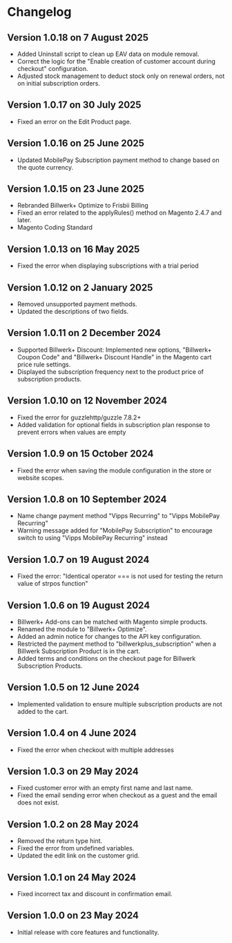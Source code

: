 # Changelog
## Version 1.0.18 on 7 August 2025
- Added Uninstall script to clean up EAV data on module removal.
- Correct the logic for the "Enable creation of customer account during checkout" configuration.
- Adjusted stock management to deduct stock only on renewal orders, not on initial subscription orders.

## Version 1.0.17 on 30 July 2025
- Fixed an error on the Edit Product page.

## Version 1.0.16 on 25 June 2025
- Updated MobilePay Subscription payment method to change based on the quote currency.

## Version 1.0.15 on 23 June 2025
- Rebranded Billwerk+ Optimize to Frisbii Billing
- Fixed an error related to the applyRules() method on Magento 2.4.7 and later.
- Magento Coding Standard

## Version 1.0.13 on 16 May 2025
- Fixed the error when displaying subscriptions with a trial period

## Version 1.0.12 on 2 January 2025
- Removed unsupported payment methods.
- Updated the descriptions of two fields.

## Version 1.0.11 on 2 December 2024
- Supported Billwerk+ Discount: Implemented new options, "Billwerk+ Coupon Code" and "Billwerk+ Discount Handle" in the Magento cart price rule settings.
- Displayed the subscription frequency next to the product price of subscription products.

## Version 1.0.10 on 12 November 2024
- Fixed the error for guzzlehttp/guzzle 7.8.2+
- Added validation for optional fields in subscription plan response to prevent errors when values are empty

## Version 1.0.9 on 15 October 2024
- Fixed the error when saving the module configuration in the store or website scopes.

## Version 1.0.8 on 10 September 2024
- Name change payment method "Vipps Recurring" to "Vipps MobilePay Recurring"
- Warning message added for "MobilePay Subscription" to encourage switch to using "Vipps MobilePay Recurring" instead

## Version 1.0.7 on 19 August 2024
- Fixed the error: "Identical operator === is not used for testing the return value of strpos function"

## Version 1.0.6 on 19 August 2024
- Billwerk+ Add-ons can be matched with Magento simple products.
- Renamed the module to "Billwerk+ Optimize".
- Added an admin notice for changes to the API key configuration.
- Restricted the payment method to "billwerkplus_subscription" when a Billwerk Subscription Product is in the cart.
- Added terms and conditions on the checkout page for Billwerk Subscription Products.

## Version 1.0.5 on 12 June 2024
- Implemented validation to ensure multiple subscription products are not added to the cart.

## Version 1.0.4 on 4 June 2024
- Fixed the error when checkout with multiple addresses

## Version 1.0.3 on 29 May 2024
- Fixed customer error with an empty first name and last name.
- Fixed the email sending error when checkout as a guest and the email does not exist.

## Version 1.0.2 on 28 May 2024
- Removed the return type hint.
- Fixed the error from undefined variables.
- Updated the edit link on the customer grid.

## Version 1.0.1 on 24 May 2024
- Fixed incorrect tax and discount in confirmation email.

## Version 1.0.0 on 23 May 2024
- Initial release with core features and functionality.